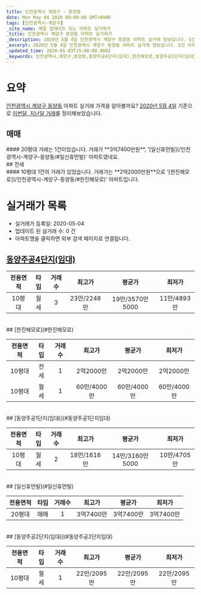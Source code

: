 ```yaml
---
title: 인천광역시 계양구 - 동양동
date: Mon May 04 2020 00:00:00 GMT+0900
tags: [인천광역시-계양구]
_site_name: 매일 업데이트 되는 아파트 실거래가
_title: 인천광역시 계양구 동양동 아파트 실거래가
_description: 2020년 5월 4일 인천광역시 계양구 동양동 아파트 실거래 정보입니다. 5건 아파트 정보가 있습니다.
_excerpt: 2020년 5월 4일 인천광역시 계양구 동양동 아파트 실거래 정보입니다. 5건 아파트 정보가 있습니다.
_updated_time: 2020-05-03T15:00:00.000Z
_keywords: 인천광역시,계양구,동양동,동양주공4단지(임대),한진해모로,동양주공1단지(임대),일신휴먼빌,동양주공2단지(임대)
---
```





# 요약
<ins>인천광역시 계양구 동양동</ins> 아파트 실거래 가격을 알아볼까요? <ins>2020년 5월 4일</ins> 기준으로 <ins>이번달, 지난달 거래</ins>를 정리해보았습니다.

## 매매
<div class="container">
<div class="twelve columns" markdown="1">
#### 20평대
거래는 1건이었습니다. 거래가 **3억7400만원**, '[일신휴먼빌](/인천광역시-계양구-동양동/#일신휴먼빌)' 아파트였네요.
</div>
</div>
## 전세
<div class="container">
<div class="twelve columns" markdown="1">
#### 10평대
1건의 거래가 있었습니다. 거래가는 **2억2000만원**으로 '[한진해모로](/인천광역시-계양구-동양동/#한진해모로)' 아파트입니다.
</div>
</div>



# 실거래가 목록
- 실거래가 등록일: 2020-05-04
- 업데이트 된 실거래 수: 0 건
- 아파트명을 클릭하면 외부 검색 페이지로 연결됩니다.

## [동양주공4단지(임대)](#동양주공4단지임대)

|전용면적|타입|거래수|최고가|평균가|최저가|
|:---:|:---:|:---:|:---:|:---:|:---:|
|10평대|<span class="deal-type-3">월세</span>|3|23만/2248만|19만/3570만5000|11만/4893만|

<br/>
## [한진해모로](#한진해모로)

|전용면적|타입|거래수|최고가|평균가|최저가|
|:---:|:---:|:---:|:---:|:---:|:---:|
|10평대|<span class="deal-type-2">전세</span>|1|2억2000만|2억2000만|2억2000만|
|10평대|<span class="deal-type-3">월세</span>|1|60만/4000만|60만/4000만|60만/4000만|

<br/>
## [동양주공1단지(임대)](#동양주공1단지임대)

|전용면적|타입|거래수|최고가|평균가|최저가|
|:---:|:---:|:---:|:---:|:---:|:---:|
|10평대|<span class="deal-type-3">월세</span>|2|18만/1616만|14만/3160만5000|10만/4705만|

<br/>
## [일신휴먼빌](#일신휴먼빌)

|전용면적|타입|거래수|최고가|평균가|최저가|
|:---:|:---:|:---:|:---:|:---:|:---:|
|20평대|<span class="deal-type-1">매매</span>|1|3억7400만|3억7400만|3억7400만|

<br/>
## [동양주공2단지(임대)](#동양주공2단지임대)

|전용면적|타입|거래수|최고가|평균가|최저가|
|:---:|:---:|:---:|:---:|:---:|:---:|
|10평대|<span class="deal-type-3">월세</span>|1|22만/2095만|22만/2095만|22만/2095만|

<br/>



